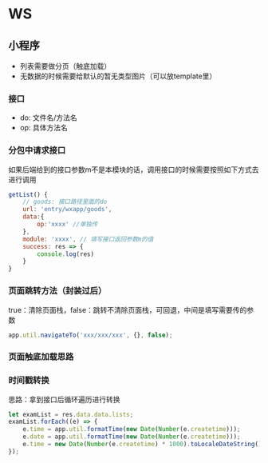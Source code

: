 
# WS

## 小程序

- 列表需要做分页（触底加载）
- 无数据的时候需要给默认的暂无类型图片（可以放template里）

### 接口

- do: 文件名/方法名
- op: 具体方法名

### 分包中请求接口

如果后端给到的接口参数m不是本模块的话，调用接口的时候需要按照如下方式去进行调用

``` javascript
getList() {
	// goods: 接口路径里面的do
	url: 'entry/wxapp/goods',
	data:{
		op:'xxxx' //单独传
	},
	module: 'xxxx', // 填写接口返回参数m的值
	success: res => {
		console.log(res)
	}
}
```

### 页面跳转方法（封装过后）

true：清除页面栈，false：跳转不清除页面栈，可回退，中间是填写需要传的参数

``` javascript
app.util.navigateTo('xxx/xxx/xxx', {}, false);
```

### 页面触底加载思路

### 时间戳转换

思路：拿到接口后循环遍历进行转换

``` javascript
let examList = res.data.data.lists;
examList.forEach((e) => {
	e.time = app.util.formatTime(new Date(Number(e.createtime)));
	e.date = app.util.formatTime(new Date(Number(e.createtime)));
	e.time = new Date(Number(e.createtime) * 1000).toLocaleDateString();
});
```
